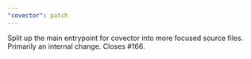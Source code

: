 ```yaml
---
"covector": patch
---
```


Split up the main entrypoint for covector into more focused source files. Primarily an internal change. Closes #166.
